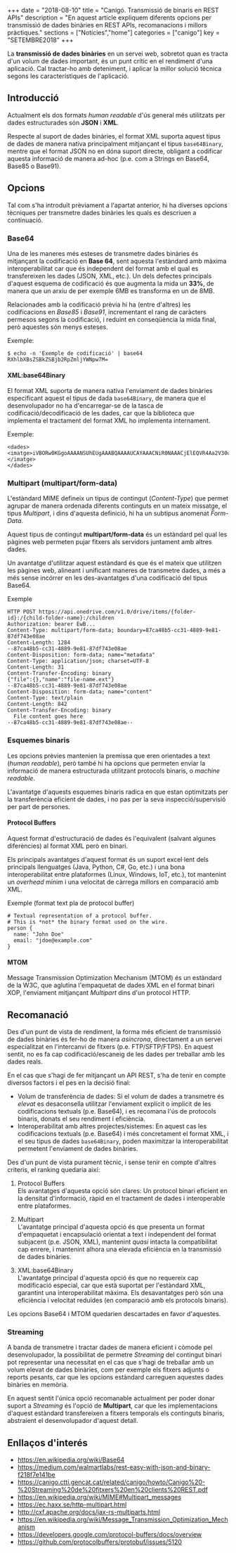 +++
date        = "2018-08-10"
title       = "Canigó. Transmissió de binaris en REST APIs"
description = "En aquest article expliquem diferents opcions per transmissió de dades binàries en REST APIs, recomanacions i millors pràctiques."
sections    = ["Notícies","home"]
categories  = ["canigo"]
key         = "SETEMBRE2018"
+++

La **transmissió de dades binàries** en un servei web, sobretot quan es tracta d'un volum de dades important, és un punt crític en el rendiment d'una aplicació. Cal tractar-ho amb deteniment, i aplicar la millor solució tècnica segons les característiques de l'aplicació.

## Introducció

Actualment els dos formats _human readable_ d'ús general més utilitzats per dades estructurades són **JSON** i **XML**.

Respecte al suport de dades binàries, el format XML suporta aquest tipus de dades de manera nativa principalment mitjançant el tipus `base64Binary`, mentre que el format JSON no en dóna suport directe, obligant a codificar aquesta informació de manera ad-hoc (p.e. com a Strings en Base64, Base85 o Base91).

## Opcions

Tal com s'ha introduït prèviament a l'apartat anterior, hi ha diverses opcions tècniques per transmetre dades binàries les quals es descriuen a continuació.

### Base64

Una de les maneres més esteses de transmetre dades binàries és mitjançant la codificació en **Base 64**, sent aquesta l'estàndard amb màxima interoperabilitat car que és independent del format amb el qual es transfereixen les dades (JSON, XML, etc.). Un dels defectes principals d'aquest esquema de codificació és que augmenta la mida un **33%**, de manera que un arxiu de per exemple 6MB es transforma en un de 8MB.

Relacionades amb la codificació prèvia hi ha (entre d'altres) les codificacions en _Base85_ i _Base91_, incrementant el rang de caràcters permesos segons la codificació, i reduint en conseqüència la mida final, però aquestes són menys esteses.

Exemple:
```
$ echo -n 'Exemple de codificació' | base64 
RXhlbXBsZSBkZSBjb2RpZmljYWNpw7M=
```

#### XML:base64Binary

El format XML suporta de manera nativa l'enviament de dades binàries especificant aquest el tipus de dada `base64Binary`, de manera que el desenvolupador no ha d'encarregar-se de la tasca de codificació/decodificació de les dades, car que la biblioteca que implementa el tractament del format XML ho implementa internament.

Exemple:
```
<dades>
<imatge>iVBORw0KGgoAAAANSUhEUgAAABQAAAAUCAYAAACNiR0NAAACjElEQVR4Aa2V30uTURjHnVBUgglC...</imatge>
</dades>
```

### Multipart (multipart/form-data)

L'estàndard MIME defineix un tipus de contingut (_Content-Type_) que permet agrupar de manera ordenada diferents continguts en un mateix missatge, el tipus _Multipart_, i dins d'aquesta definició, hi ha un subtipus anomenat _Form-Data_.

Aquest tipus de contingut **multipart/form-data** és un estàndard pel qual les pàgines web permeten pujar fitxers als servidors juntament amb altres dades. 

Un avantatge d'utilitzar aquest estàndard és que és el mateix que utilitzen les pàgines web, alineant i unificant maneres de transmetre dades, a més a més sense incórrer en les des-avantatges d'una codificació del tipus Base64.

Exemple
```
HTTP POST https://api.onedrive.com/v1.0/drive/items/{folder-id}:/{child-folder-name}:/children
Authorization: bearer EwB...
Content-Type: multipart/form-data; boundary=87ca48b5-cc31-4889-9e81-87df743e08ae
Content-Length: 1284
--87ca48b5-cc31-4889-9e81-87df743e08ae
Content-Disposition: form-data; name="metadata"
Content-Type: application/json; charset=UTF-8
Content-Length: 31
Content-Transfer-Encoding: binary
{"file":{},"name":"file-name.ext"}
--87ca48b5-cc31-4889-9e81-87df743e08ae
Content-Disposition: form-data; name="content"
Content-Type: text/plain
Content-Length: 842
Content-Transfer-Encoding: binary
  File content goes here
--87ca48b5-cc31-4889-9e81-87df743e08ae--
```

### Esquemes binaris

Les opcions prèvies mantenien la premissa que eren orientades a text (_human readable_), però també hi ha opcions que permeten enviar la informació de manera estructurada utilitzant protocols binaris, o _machine readable_.

L'avantatge d'aquests esquemes binaris radica en que estan optimitzats per la transferència eficient de dades, i no pas per la seva inspecció/supervisió per part de persones.

#### Protocol Buffers

Aquest format d'estructuració de dades és l'equivalent (salvant algunes diferències) al format XML però en binari.

Els principals avantatges d'aquest format és un suport excel·lent dels principals llenguatges (Java, Python, C#, Go, etc.) i una bona interoperabilitat entre plataformes (Linux, Windows, IoT, etc.), tot mantenint un _overhead_ mínim i una velocitat de càrrega millors en comparació amb XML.

Exemple (format text pla de protocol buffer)
```
# Textual representation of a protocol buffer.
# This is *not* the binary format used on the wire.
person {
  name: "John Doe"
  email: "jdoe@example.com"
}
```

#### MTOM

Message Transmission Optimization Mechanism (MTOM) és un estàndard de la W3C, que aglutina l'empaquetat de dades XML en el format binari XOP, l'enviament mitjançant _Multipart_ dins d'un protocol HTTP.

## Recomanació

Des d'un punt de vista de rendiment, la forma més eficient de transmissió de dades binàries és fer-ho de manera _asíncrona_, directament a un servei especialitzat en l'intercanvi de fitxers (p.e. FTP/SFTP/FTPS). En aquest sentit, no es fa cap codificació/escaneig de les dades per treballar amb les dades reals.

En el cas que s'hagi de fer mitjançant un API REST, s'ha de tenir en compte diversos factors i el pes en la decisió final:

* Volum de transferència de dades: Si el volum de dades a transmetre és _elevat_ es desaconsella utilitzar l'enviament explícit o implícit de les codificacions textuals (p.e. Base64), i es recomana l'ús de protocols binaris, donats el seu rendiment i eficiència.
* Interoperabilitat amb altres projectes/sistemes: En aquest cas les codificacions textuals (p.e. Base64) i més concretament el format XML, i el seu tipus de dades `base64Binary`, poden maximitzar la interoperabilitat permetent l'enviament de dades binàries.

Des d'un punt de vista purament tècnic, i sense tenir en compte d'altres criteris, el ranking quedaria així:

1. Protocol Buffers<br>
Els avantatges d'aquesta opció són clares: Un protocol binari eficient en la densitat d'informació, ràpid en el tractament de dades i interoperable entre plataformes.

2. Multipart<br>
L'avantatge principal d'aquesta opció és que presenta un format d'empaquetat i encapsulació orientat a text i independent del format subjacent (p.e. JSON, XML), mantenint _quasi_ intacta la compatibilitat cap enrere, i mantenint alhora una elevada eficiència en la transmissió de dades binàries.

3. XML:base64Binary<br>
L'avantatge principal d'aquesta opció és que no requereix cap modificació especial, car que està suportat per l'estàndard XML, garantint una interoperabilitat màxima. Els desavantatges però són una eficiència i velocitat reduïdes (en comparació amb els protocols binaris).

Les opcions Base64 i MTOM quedarien descartades en favor d'aquestes.

### Streaming

A banda de transmetre i tractar dades de manera eficient i còmode pel desenvolupador, la possibilitat de permetre _Streaming_ del contingut binari pot representar una necessitat en el cas que s'hagi de treballar amb un volum elevat de dades binàries, com per exemple els fitxers adjunts o reports pesants, car que les opcions estàndard carreguen aquestes dades binàries en memòria.

En aquest sentit l'única opció recomanable actualment per poder donar suport a _Streaming_ és l'opció de **Multipart**, car que les implementacions d'aquest estàndard transfereixen a fitxers temporals els continguts binaris, abstraient el desenvolupador d'aquest detall.

## Enllaços d'interés

* https://en.wikipedia.org/wiki/Base64
* https://medium.com/walmartlabs/rest-easy-with-json-and-binary-f218f7e141be
* https://canigo.ctti.gencat.cat/related/canigo/howto/Canigo%20-%20Streaming%20de%20fitxers%20en%20clients%20REST.pdf
* https://en.wikipedia.org/wiki/MIME#Multipart_messages
* https://ec.haxx.se/http-multipart.html
* http://cxf.apache.org/docs/jax-rs-multiparts.html
* https://en.wikipedia.org/wiki/Message_Transmission_Optimization_Mechanism
* https://developers.google.com/protocol-buffers/docs/overview
* https://github.com/protocolbuffers/protobuf/issues/5120
